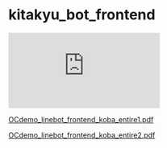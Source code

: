 # kitakyu_bot_frontend
![ポスター](https://github.com/IoriKobayashi1998/kitakyu_bot_frontend/files/6876076/chatbot.pdf)

[OCdemo_linebot_frontend_koba_entire1.pdf](https://github.com/IoriKobayashi1998/kitakyu_bot_frontend/files/6876117/OCdemo_linebot_frontend_koba_entire1.pdf)

[OCdemo_linebot_frontend_koba_entire2.pdf](https://github.com/IoriKobayashi1998/kitakyu_bot_frontend/files/6876118/OCdemo_linebot_frontend_koba_entire2.pdf)

